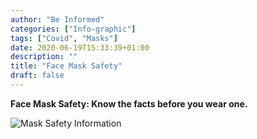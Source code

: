 ```yaml
---
author: "Be Informed"
categories: ["Info-graphic"]
tags: ["Covid", "Masks"]
date: 2020-06-19T15:33:39+01:00
description: ""
title: "Face Mask Safety"
draft: false
---
```

**Face Mask Safety: Know the facts before you wear one.**

![Mask Safety Information](../ims/FaceMaskSafety.jpg)
